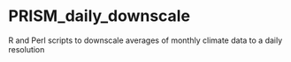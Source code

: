 # PRISM_daily_downscale
 R and Perl scripts to downscale averages of monthly climate data to a daily resolution
